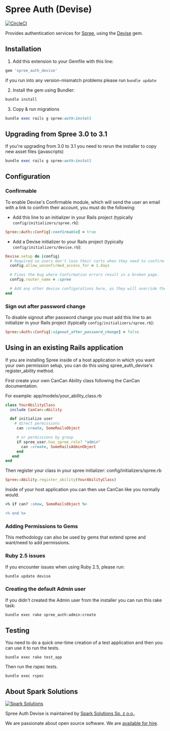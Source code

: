 # Spree Auth (Devise)

[![CircleCI](https://circleci.com/gh/spree/spree_auth_devise/tree/main.svg?style=svg)](https://circleci.com/gh/spree/spree_auth_devise/tree/main)

Provides authentication services for [Spree](https://spreecommerce.org), using the [Devise](https://github.com/plataformatec/devise) gem.


## Installation

1. Add this extension to your Gemfile with this line:

  ```ruby
  gem 'spree_auth_devise'
  ```
  
  if you run into any version-mismatch problems please run `bundle update`

2. Install the gem using Bundler:
  ```ruby
  bundle install
  ```

3. Copy & run migrations
  ```ruby
  bundle exec rails g spree:auth:install
  ```

## Upgrading from Spree 3.0 to 3.1

If you're upgrading from 3.0 to 3.1 you need to rerun the installer to copy new asset files (javascripts)

```ruby
bundle exec rails g spree:auth:install
```

## Configuration

### Confirmable

To enable Devise's Confirmable module, which will send the user an email with a link to confirm their account, you must do the following:

* Add this line to an initializer in your Rails project (typically `config/initializers/spree.rb`):
```ruby
Spree::Auth::Config[:confirmable] = true
```

* Add a Devise initializer to your Rails project (typically `config/initializers/devise.rb`):
```ruby
Devise.setup do |config|
  # Required so users don't lose their carts when they need to confirm.
  config.allow_unconfirmed_access_for = 1.days

  # Fixes the bug where Confirmation errors result in a broken page.
  config.router_name = :spree

  # Add any other devise configurations here, as they will override the defaults provided by spree_auth_devise.
end
```

### Sign out after password change

To disable signout after password change you must add this line to an initializer in your Rails project (typically `config/initializers/spree.rb`):

```ruby
Spree::Auth::Config[:signout_after_password_change] = false
```

## Using in an existing Rails application

If you are installing Spree inside of a host application in which you want your own permission setup, you can do this using spree_auth_devise's register_ability method.

First create your own CanCan Ability class following the CanCan documentation.

For example: app/models/your_ability_class.rb

```ruby
class YourAbilityClass
  include CanCan::Ability

  def initialize user
    # direct permissions
     can :create, SomeRailsObject

     # or permissions by group
     if spree_user.has_spree_role? "admin"
       can :create, SomeRailsAdminObject
     end
   end
end
```

Then register your class in your spree initializer: config/initializers/spree.rb
```ruby
Spree::Ability.register_ability(YourAbilityClass)
```

Inside of your host application you can then use CanCan like you normally would.
```ruby
<% if can? :show, SomeRailsObject %>

<% end %>
```

### Adding Permissions to Gems

This methodology can also be used by gems that extend spree and want/need to add permissions.

### Ruby 2.5 issues

If you encounter issues when using Ruby 2.5, please run:

```bash
bundle update devise
```

### Creating the default Admin user

If you didn't created the Admin user from the installer you can run this rake task:

```bash
bundle exec rake spree_auth:admin:create
```

## Testing

You need to do a quick one-time creation of a test application and then you can use it to run the tests.

    bundle exec rake test_app

Then run the rspec tests.

    bundle exec rspec

About Spark Solutions
----------------------
[![Spark Solutions](http://sparksolutions.co/wp-content/uploads/2015/01/logo-ss-tr-221x100.png)][spark]

Spree Auth Devise is maintained by [Spark Solutions Sp. z o.o.][spark].

We are passionate about open source software.
We are [available for hire][spark].

[spark]:http://sparksolutions.co?utm_source=github
